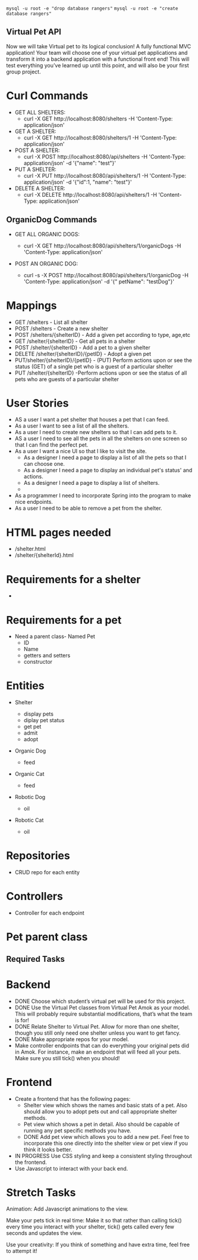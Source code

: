 `mysql -u root -e "drop database rangers"`
`mysql -u root -e "create database rangers"`


## Virtual Pet API

Now we will take Virtual pet to its logical conclusion! A fully functional MVC application! Your team will choose one of
your virtual pet applications and transform it into a backend application with a functional front end! This will test
everything you’ve learned up until this point, and will also be your first group project.

# Curl Commands

* GET ALL SHELTERS:
    * curl -X GET http://localhost:8080/shelters -H 'Content-Type: application/json'
* GET A SHELTER:
    * curl -X GET http://localhost:8080/shelters/1 -H 'Content-Type: application/json'
* POST A SHELTER:
    * curl -X POST http://localhost:8080/api/shelters -H 'Content-Type: application/json' -d '{"name": "test"}'
* PUT A SHELTER:
    * curl -X PUT http://localhost:8080/api/shelters/1 -H 'Content-Type: application/json' -d '{"id":1, "name": "test"}'
* DELETE A SHELTER:
    * curl -X DELETE http://localhost:8080/api/shelters/1 -H 'Content-Type: application/json'

## OrganicDog Commands

* GET ALL ORGANIC DOGS:
    * curl -X GET http://localhost:8080/api/shelters/1/organicDogs -H 'Content-Type: application/json'

* POST AN ORGANIC DOG:
    * curl -s -X POST http://localhost:8080/api/shelters/1/organicDog -H 'Content-Type: application/json' -d '{"
      petName": "testDog"}'

# Mappings

- GET /shelters - List all shelter
- POST /shelters - Create a new shelter
- POST /shelters/{shelterID} - Add a given pet according to type, age,etc
- GET /shelter/{shelterID} - Get all pets in a shelter
- POST /shelter/{shelterID} - Add a pet to a given shelter
- DELETE /shelter/{shelterID}/{petID} - Adopt a given pet
- PUT/shelter/{shelterID}/{petID} - (PUT) Perform actions upon or see the status (GET) of a single pet who is a guest of
  a particular shelter
- PUT /shelter/{shelterID} -Perform actions upon or see the status of all pets who are guests of a particular shelter

# User Stories

- AS a user I want a pet shelter that houses a pet that I can feed.
- As a user I want to see a list of all the shelters.
- As a user I need to create new shelters so that I can add pets to it.
- AS a user I need to see all the pets in all the shelters on one screen so that I can find the perfect pet.
- As a user I want a nice UI so that I like to visit the site.
    - As a designer I need a page to display a list of all the pets so that I can choose one.
    - As a designer I need a page to display an individual pet's status' and actions.
    - As a designer I need a page to display a list of shelters.
    -
- As a programmer I need to incorporate Spring into the program to make nice endpoints.
- As a user I need to be able to remove a pet from the shelter.

# HTML pages needed

- /shelter.html
- /shelter/{shelterId}.html

# Requirements for a shelter

-

# Requirements for a pet

- Need a parent class- Named Pet
    - ID
    - Name
    - getters and setters
    - constructor

# Entities

- Shelter
    - display pets
    - diplay pet status
    - get pet
    - admit
    - adopt


- Organic Dog
    - feed
- Organic Cat
    - feed
- Robotic Dog
    - oil
- Robotic Cat
    - oil

# Repositories

- CRUD repo for each entity

# Controllers

- Controller for each endpoint

# Pet parent class

## Required Tasks

# Backend

- DONE Choose which student’s virtual pet will be used for this project.
- DONE Use the Virtual Pet classes from Virtual Pet Amok as your model. This will probably require substantial modifications,
  that’s what the team is for!
- DONE Relate Shelter to Virtual Pet. Allow for more than one shelter, though you still only need one shelter unless you want
  to get fancy.
- DONE Make appropriate repos for your model.
- Make controller endpoints that can do everything your original pets did in Amok. For instance, make an endpoint that
  will feed all your pets. Make sure you still tick() when you should!

# Frontend

- Create a frontend that has the following pages:
    - Shelter view which shows the names and basic stats of a pet. Also should allow you to adopt pets out and call
      appropriate shelter methods.
    - Pet view which shows a pet in detail. Also should be capable of running any pet specific methods you have.
    - DONE Add pet view which allows you to add a new pet. Feel free to incorporate this one directly into the shelter view
      or pet view if you think it looks better.
- IN PROGRESS Use CSS styling and keep a consistent styling throughout the frontend.
- Use Javascript to interact with your back end.

# Stretch Tasks

Animation:
Add Javascript animations to the view.

Make your pets tick in real time:
Make it so that rather than calling tick() every time you interact with your shelter, tick() gets called every few
seconds and updates the view.

Use your creativity:
If you think of something and have extra time, feel free to attempt it!
